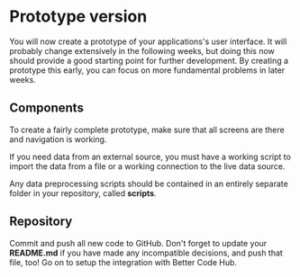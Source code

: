 # Prototype version

You will now create a prototype of your applications's user interface. It will
probably change extensively in the following weeks, but doing this now should
provide a good starting point for further development. By creating a prototype
this early, you can focus on more fundamental problems in later weeks.

## Components

To create a fairly complete prototype, make sure that all screens are there and
navigation is working.

If you need data from an external source, you must have a working script to
import the data from a file or a working connection to the live data source.

Any data preprocessing scripts should be contained in an entirely separate
folder in your repository, called **scripts**.

## Repository

Commit and push all new code to GitHub. Don't forget to update your **README.md** if you have made any incompatible decisions, and push that file, too! Go on to setup the integration with Better Code Hub.
